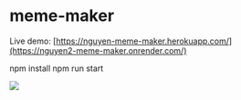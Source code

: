 # meme-maker
Live demo: [https://nguyen-meme-maker.herokuapp.com/](https://nguyen2-meme-maker.onrender.com/)

npm install
npm run start

<img src="/public/images/memeREADME.gif">
